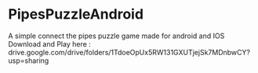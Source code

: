 # PipesPuzzleAndroid
A simple connect the pipes puzzle game made for android and IOS
Download and Play here : drive.google.com/drive/folders/1TdoeOpUx5RW131GXUTjejSk7MDnbwCY?usp=sharing

